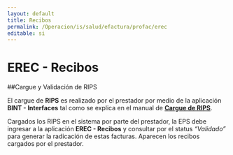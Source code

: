 ```yaml
---
layout: default
title: Recibos
permalink: /Operacion/is/salud/efactura/profac/erec
editable: si
---
```


# EREC - Recibos  

##Cargue y Validación de RIPS

El cargue de **RIPS** es realizado por el prestador por medio de la aplicación **BINT - Interfaces** tal como se explica en el manual de [**Cargue de RIPS**]().


Cargados los RIPS en el sistema por parte del prestador, la EPS debe ingresar a la aplicación **EREC - Recibos** y consultar por el status _“Validado”_ para generar la radicación de estas facturas. Aparecen los recibos cargados por el prestador.